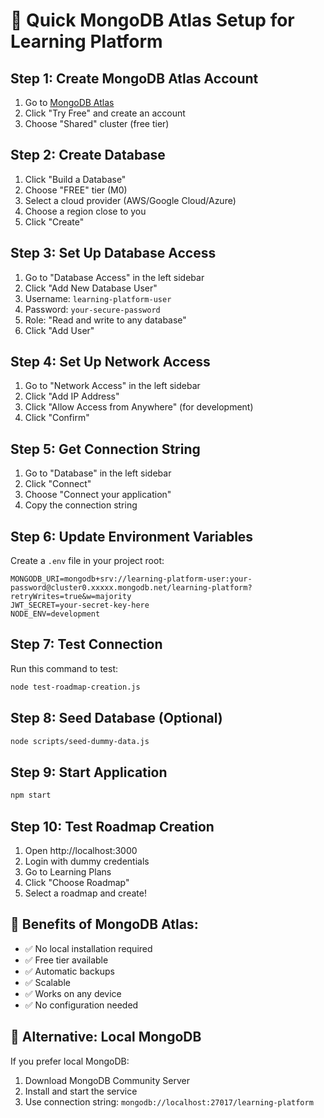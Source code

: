 # 🚀 Quick MongoDB Atlas Setup for Learning Platform

## Step 1: Create MongoDB Atlas Account
1. Go to [MongoDB Atlas](https://www.mongodb.com/atlas)
2. Click "Try Free" and create an account
3. Choose "Shared" cluster (free tier)

## Step 2: Create Database
1. Click "Build a Database"
2. Choose "FREE" tier (M0)
3. Select a cloud provider (AWS/Google Cloud/Azure)
4. Choose a region close to you
5. Click "Create"

## Step 3: Set Up Database Access
1. Go to "Database Access" in the left sidebar
2. Click "Add New Database User"
3. Username: `learning-platform-user`
4. Password: `your-secure-password`
5. Role: "Read and write to any database"
6. Click "Add User"

## Step 4: Set Up Network Access
1. Go to "Network Access" in the left sidebar
2. Click "Add IP Address"
3. Click "Allow Access from Anywhere" (for development)
4. Click "Confirm"

## Step 5: Get Connection String
1. Go to "Database" in the left sidebar
2. Click "Connect"
3. Choose "Connect your application"
4. Copy the connection string

## Step 6: Update Environment Variables
Create a `.env` file in your project root:

```env
MONGODB_URI=mongodb+srv://learning-platform-user:your-password@cluster0.xxxxx.mongodb.net/learning-platform?retryWrites=true&w=majority
JWT_SECRET=your-secret-key-here
NODE_ENV=development
```

## Step 7: Test Connection
Run this command to test:
```bash
node test-roadmap-creation.js
```

## Step 8: Seed Database (Optional)
```bash
node scripts/seed-dummy-data.js
```

## Step 9: Start Application
```bash
npm start
```

## Step 10: Test Roadmap Creation
1. Open http://localhost:3000
2. Login with dummy credentials
3. Go to Learning Plans
4. Click "Choose Roadmap"
5. Select a roadmap and create!

## 🎯 Benefits of MongoDB Atlas:
- ✅ No local installation required
- ✅ Free tier available
- ✅ Automatic backups
- ✅ Scalable
- ✅ Works on any device
- ✅ No configuration needed

## 🔧 Alternative: Local MongoDB
If you prefer local MongoDB:
1. Download MongoDB Community Server
2. Install and start the service
3. Use connection string: `mongodb://localhost:27017/learning-platform`
